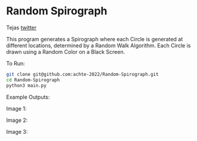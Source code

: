 # Random Spirograph

Tejas [twitter](https://twitter.com/achte_te)

This program generates a Spirograph where each Circle is generated at different locations, determined by a Random Walk Algorithm. Each Circle is drawn using a Random Color on a Black Screen.

To Run:
```sh
git clone git@github.com:achte-2022/Random-Spirograph.git
cd Random-Spirograph
python3 main.py
```


Example Outputs:

Image 1:
[](images/img_1.png)

Image 2:
[](images/img_2.png)

Image 3:
[](images/img_3.png)